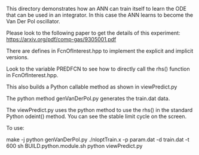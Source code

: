 This directory demonstrates how an ANN can train itself to learn the ODE
that can be used in an integrator. In this case the ANN learns to become
the Van Der Pol oscillator.

Please look to the following paper to get the details of this experiment:
https://arxiv.org/pdf/comp-gas/9305001.pdf

There are defines in FcnOfInterest.hpp to implement the explicit and implicit
versions.

Look to the variable PREDFCN to see how to directly call the rhs() function in
FcnOfInterest.hpp.

This also builds a Python callable method as shown in viewPredict.py

The python method genVanDerPol.py generates the train.dat data.

The viewPredict.py uses the python method to use the rhs() in the standard
Python odeint() method. You can see the stable limit cycle on the screen.

To use:

make -j
python genVanDerPol.py
./nloptTrain.x -p param.dat -d train.dat -t 600
sh BUILD.python.module.sh
python viewPredict.py
